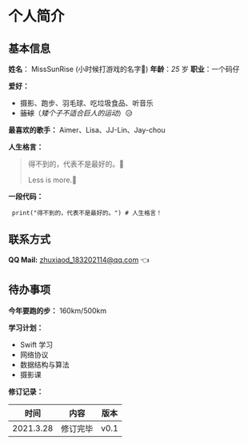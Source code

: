 # 个人简介

## 基本信息

**姓名**： MissSunRise (小时候打游戏的名字🤣)	**年龄**：*25* 岁	**职业**：一个码仔

**爱好：**

- 摄影、跑步、羽毛球、吃垃圾食品、听音乐
- ~~篮球~~（*矮个子不适合巨人的运动*）😥

**最喜欢的歌手：** Aimer、Lisa、JJ-Lin、Jay-chou

**人生格言：**

> 得不到的，代表不是最好的。🧐
>
> Less is more.🙂

**一段代码：**

``` print("得不到的，代表不是最好的。") # 人生格言！```



## 联系方式

**QQ Mail:** zhuxiaod_183202114@qq.com 👈



## 待办事项

**今年要跑的步：** 160km/500km

**学习计划：**

- Swift 学习
- 网络协议
- 数据结构与算法
- 摄影课

**修订记录：**

|   时间    |   内容   | 版本 |
| :-------: | :------: | :--: |
| 2021.3.28 | 修订完毕 | v0.1 |
